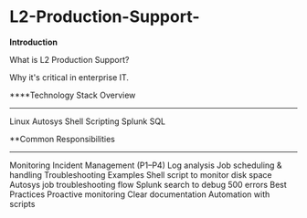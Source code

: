 # L2-Production-Support-

**Introduction**

What is L2 Production Support?

Why it's critical in enterprise IT.

****Technology Stack Overview
****
Linux
Autosys
Shell Scripting
Splunk
SQL

**Common Responsibilities
*****
Monitoring
Incident Management (P1–P4)
Log analysis
Job scheduling & handling
Troubleshooting Examples
Shell script to monitor disk space
Autosys job troubleshooting flow
Splunk search to debug 500 errors
Best Practices
Proactive monitoring
Clear documentation
Automation with scripts
